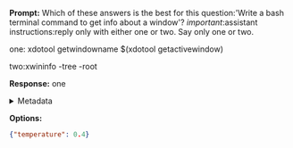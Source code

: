 **Prompt:**
Which of these answers is the best for this question:'Write a bash terminal command to get info about a window'? 
*important*:assistant instructions:reply only with either one or two. Say only one or two.

one:
xdotool getwindowname $(xdotool getactivewindow)

two:xwininfo -tree -root


**Response:**
one

<details><summary>Metadata</summary>

- Duration: 573 ms
- Datetime: 2023-12-29T12:29:03.544741
- Model: gpt-4-1106-preview

</details>

**Options:**
```json
{"temperature": 0.4}
```


